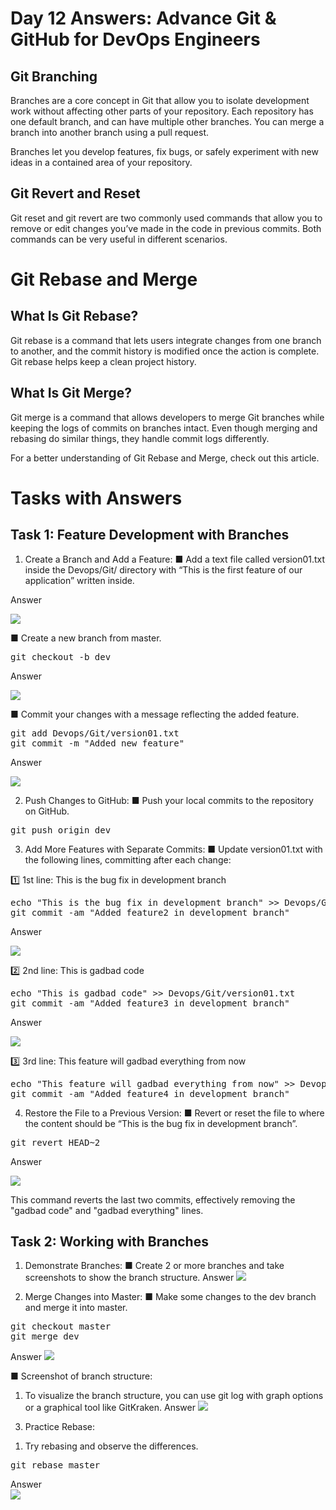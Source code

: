 # Day 12 Answers: Advance Git & GitHub for DevOps Engineers

## Git Branching
Branches are a core concept in Git that allow you to isolate development work without affecting other parts of your repository. Each repository has one default branch, and can have multiple other branches. You can merge a branch into another branch using a pull request.

Branches let you develop features, fix bugs, or safely experiment with new ideas in a contained area of your repository.

## Git Revert and Reset
Git reset and git revert are two commonly used commands that allow you to remove or edit changes you’ve made in the code in previous commits. Both commands can be very useful in different scenarios.

# Git Rebase and Merge
## What Is Git Rebase?
Git rebase is a command that lets users integrate changes from one branch to another, and the commit history is modified once the action is complete. Git rebase helps keep a clean project history.

## What Is Git Merge?
Git merge is a command that allows developers to merge Git branches while keeping the logs of commits on branches intact. Even though merging and rebasing do similar things, they handle commit logs differently.

For a better understanding of Git Rebase and Merge, check out this article.

# Tasks with Answers

## Task 1: Feature Development with Branches

1. Create a Branch and Add a Feature:
 ■ Add a text file called version01.txt inside the Devops/Git/ directory with “This is the first feature of our application” written inside.

Answer

![](Images/Task1.png)

■ Create a new branch from master.
<pre>
git checkout -b dev
</pre>
Answer

![](Images/Task2.png)

■ Commit your changes with a message reflecting the added feature.
<pre>
git add Devops/Git/version01.txt
git commit -m "Added new feature"
</pre>

Answer

![](Images/Task3.png)

2. Push Changes to GitHub:
■ Push your local commits to the repository on GitHub.
<pre>
git push origin dev
</pre>

3. Add More Features with Separate Commits:
■ Update version01.txt with the following lines, committing after each change:

1️⃣ 1st line: This is the bug fix in development branch
<pre>
echo "This is the bug fix in development branch" >> Devops/Git/version01.txt
git commit -am "Added feature2 in development branch"
</pre>

Answer

![](Images/Task5.png)

2️⃣ 2nd line: This is gadbad code
<pre>
echo "This is gadbad code" >> Devops/Git/version01.txt
git commit -am "Added feature3 in development branch"
</pre>
Answer

![](Images/Task6.png)

3️⃣ 3rd line: This feature will gadbad everything from now
<pre>
echo "This feature will gadbad everything from now" >> Devops/Git/version01.txt
git commit -am "Added feature4 in development branch"
</pre>

4. Restore the File to a Previous Version:
■ Revert or reset the file to where the content should be “This is the bug fix in development branch”.
<pre>
git revert HEAD~2
</pre>
Answer

![](Images/Task8.png)

This command reverts the last two commits, effectively removing the "gadbad code" and "gadbad everything" lines.

## Task 2: Working with Branches
1. Demonstrate Branches:
■ Create 2 or more branches and take screenshots to show the branch structure.
Answer
![](Images/Task9.png)

2. Merge Changes into Master:
■ Make some changes to the dev branch and merge it into master.
<pre>
git checkout master
git merge dev
</pre>
Answer
![](Images/Task10.png)

■ Screenshot of branch structure:
1) To visualize the branch structure, you can use git log with graph options or a graphical tool like GitKraken.
Answer
![](Images/Task11.png)

3. Practice Rebase:
 1) Try rebasing and observe the differences.
<pre>
git rebase master
</pre>
Answer</br>
![](Images/Task12.png)

